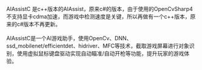 AIAssistC 是c++版本的AIAssist，原来c#的版本，由于使用的OpenCvSharp4不支持显卡cdma加速，而游戏中检测速度是关键，所以再做有一个c++版本，原来的c#版本不再更新。<br><br>
AIAssistC是一个AI游戏助手，使用OpenCv、DNN、ssd_mobilenet/efficientdet、hidriver、MFC等技术，截取游戏屏幕进行对象识别，使用虚拟鼠标键盘驱动实现自动瞄准/自动开枪等功能，提升玩家的游戏体验。<br>
